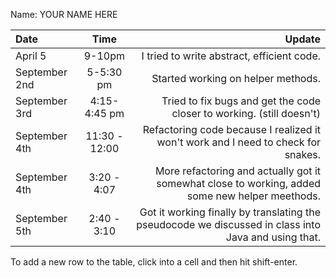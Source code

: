 Name: YOUR NAME HERE

| Date          |     Time      |                                                                                               Update |
|:--------------|:-------------:|-----------------------------------------------------------------------------------------------------:|
| April 5       |    9-10pm     |                                                           I tried to write abstract, efficient code. |
| September 2nd |   5-5:30 pm   |                                                                   Started working on helper methods. |
| September 3rd | 4:15-4:45 pm  |                                Tried to fix bugs and get the code closer to working. (still doesn't) |
| September 4th | 11:30 - 12:00 |                    Refactoring code because I realized it won't work and I need to check for snakes. |
| September 4th |  3:20 - 4:07  |      More refactoring and actually got it somewhat close to working, added some new helper meethods. |
| September 5th |  2:40 - 3:10  | Got it working finally by translating the pseudocode we discussed in class into Java and using that. |


To add a new row to the table, click into a cell and then hit shift-enter.